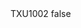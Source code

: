 <?xml version="1.0" encoding="UTF-8"?>
<CustomMetadata xmlns="http://soap.sforce.com/2006/04/metadata">
    <label>TXU1002</label>
    <protected>false</protected>
</CustomMetadata>
